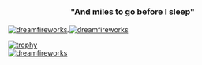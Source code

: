 <h3 align="center">"And miles to go before I sleep"</h3>
<a href="https://www.linkedin.com/in/serhan-eraslan/" target="_blank">
  <img align="center" src="https://github-readme-stats.vercel.app/api?username=dreamfireworks&hide=contribs&show_icons=true&locale=en&theme=dark" alt="dreamfireworks" />
</a>
<a href="https://www.linkedin.com/in/serhan-eraslan/" target="_blank">
  <img align="center" src="https://github-readme-stats.vercel.app/api/top-langs?username=dreamfireworks&show_icons=true&locale=en&layout=compact&theme=dark&hide=jupyter%20notebook" alt="dreamfireworks" />
</a>
<!--
<a href="https://www.linkedin.com/in/serhan-eraslan/" target="_blank">
  <img align="center" src="https://github-readme-streak-stats.herokuapp.com/?user=dreamfireworks&theme=dark" alt="dreamfireworks" />
</a> -->

[![trophy](https://github-profile-trophy.vercel.app/?username=dreamfireworks&-ma&rank=S,AAA,AA,A,B&theme=darkhub)](https://github.com/ryo-ma/github-profile-trophy)
<br>
<a href="https://www.linkedin.com/in/serhan-eraslan/" target="_blank" align="left">
  <img src="https://komarev.com/ghpvc/?username=dreamfireworks&label=Profile%20views&color=0e75b6&style=flat" alt="dreamfireworks" />
</a>
